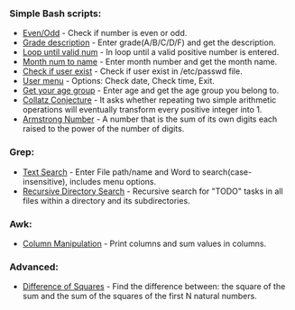 ### Simple Bash scripts:
   - [Even/Odd](https://github.com/LuciaHeredia/BashScripts/blob/master/simple-scripts/check_even_odd.sh) - Check if number is even or odd.
   - [Grade description](https://github.com/LuciaHeredia/BashScripts/blob/master/simple-scripts/grade_description.sh) - Enter grade(A/B/C/D/F) and get the description.
   - [Loop until valid num](https://github.com/LuciaHeredia/BashScripts/blob/master/simple-scripts/loop_until_pos_int.sh) - In loop until a valid positive number is entered.
   - [Month num to name](https://github.com/LuciaHeredia/BashScripts/blob/master/simple-scripts/month_num_to_name.sh) - Enter month number and get the month name.
   - [Check if user exist](https://github.com/LuciaHeredia/BashScripts/blob/master/simple-scripts/search_user_in_system.sh) - Check if user exist in /etc/passwd file.
   - [User menu](https://github.com/LuciaHeredia/BashScripts/blob/master/simple-scripts/user_menu.sh) - Options: Check date, Check time, Exit.
   - [Get your age group](https://github.com/LuciaHeredia/BashScripts/blob/master/simple-scripts/your_age_group.sh) - Enter age and get the age group you belong to.
   - [Collatz Conjecture](https://github.com/LuciaHeredia/BashScripts/blob/master/simple-scripts/collatz_conjecture.sh) - It asks whether repeating two simple arithmetic operations will eventually transform every positive integer into 1.
   - [Armstrong Number](https://github.com/LuciaHeredia/BashScripts/blob/master/simple-scripts/armstrong_number.sh) - A number that is the sum of its own digits each raised to the power of the number of digits.
### Grep:
   - [Text Search](https://github.com/LuciaHeredia/BashScripts/blob/master/grep/txt-search.sh) - Enter File path/name and Word to search(case-insensitive), includes menu options.
   - [Recursive Directory Search](https://github.com/LuciaHeredia/BashScripts/blob/master/grep/recursive-directory-search.sh) - Recursive search for "TODO" tasks in all files within a directory and its subdirectories.
### Awk:
   - [Column Manipulation](https://github.com/LuciaHeredia/BashScripts/blob/master/awk/column-manipulation.sh) - Print columns and sum values in columns.
### Advanced:
   - [Difference of Squares](https://github.com/LuciaHeredia/BashScripts/blob/master/advanced/diff_square_sum.sh) - Find the difference between: the square of the sum and the sum of the squares of the first N natural numbers.